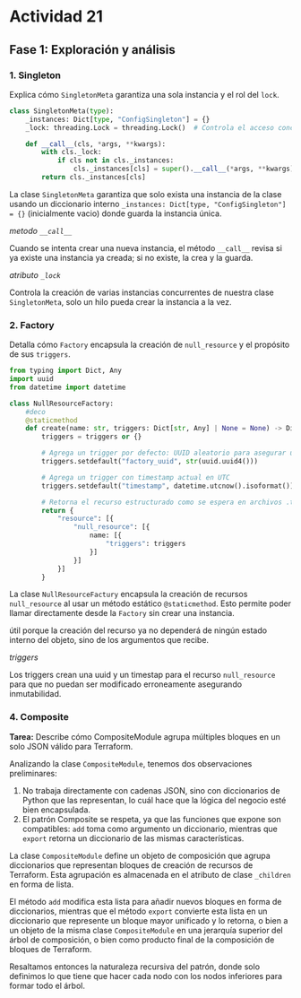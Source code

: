 # Actividad 21

## Fase 1: Exploración y análisis

### 1. Singleton

Explica cómo `SingletonMeta` garantiza una sola instancia y el rol del `lock`.

```python
class SingletonMeta(type):
    _instances: Dict[type, "ConfigSingleton"] = {}
    _lock: threading.Lock = threading.Lock()  # Controla el acceso concurrente

    def __call__(cls, *args, **kwargs):
        with cls._lock:
            if cls not in cls._instances:
                cls._instances[cls] = super().__call__(*args, **kwargs)
        return cls._instances[cls]
```

La clase `SingletonMeta` garantiza que solo exista una instancia de la clase usando un diccionario interno `_instances: Dict[type, "ConfigSingleton"] = {}` (inicialmente vacio) donde guarda la instancia única.

*metodo `__call__`*

Cuando se intenta crear una nueva instancia, el método `__call__` revisa si ya existe una instancia ya creada; si no existe, la crea y la guarda.

*atributo `_lock`*

Controla la creación de varias instancias concurrentes de nuestra clase `SingletonMeta`, solo un hilo pueda crear la instancia a la vez.

### 2. Factory

Detalla cómo `Factory` encapsula la creación de `null_resource` y el propósito de sus `triggers`.

```python
from typing import Dict, Any
import uuid
from datetime import datetime

class NullResourceFactory:
    #deco
    @staticmethod
    def create(name: str, triggers: Dict[str, Any] | None = None) -> Dict[str, Any]:
        triggers = triggers or {}

        # Agrega un trigger por defecto: UUID aleatorio para asegurar unicidad
        triggers.setdefault("factory_uuid", str(uuid.uuid4()))

        # Agrega un trigger con timestamp actual en UTC
        triggers.setdefault("timestamp", datetime.utcnow().isoformat())

        # Retorna el recurso estructurado como se espera en archivos .tf.json
        return {
            "resource": [{
                "null_resource": [{
                    name: [{
                        "triggers": triggers
                    }]
                }]
            }]
        }

```

La clase `NullResourceFactury` encapsula la creación de recursos `null_resource` al usar un método estático `@staticmethod`. Esto permite poder llamar directamente desde la `Factory` sin crear una instancia.

útil porque la creación del recurso ya no dependerá de ningún estado interno del objeto, sino de los argumentos que recibe.

*triggers*

Los triggers crean una uuid y un timestap para el recurso `null_resource` para que no puedan ser modificado erroneamente asegurando inmutabilidad.

### 4. Composite

**Tarea:** Describe cómo CompositeModule agrupa múltiples bloques en un solo JSON válido para Terraform.

Analizando la clase ``CompositeModule``, tenemos dos observaciones preliminares:

1. No trabaja directamente con cadenas JSON, sino con diccionarios de Python que las representan, lo cuál hace que la lógica del negocio esté bien encapsulada.
2. El patrón Composite se respeta, ya que las funciones que expone son compatibles: ``add`` toma como argumento un diccionario, mientras que ``export`` retorna un diccionario de las mismas características.

La clase ``CompositeModule`` define un objeto de composición que agrupa diccionarios que representan bloques de creación de recursos de Terraform. Esta agrupación es almacenada en el atributo de clase ``_children`` en forma de lista. 

El método ``add`` modifica esta lista para añadir nuevos bloques en forma de diccionarios, mientras que el método ``export`` convierte esta lista en un diccionario que represente un bloque mayor unificado y lo retorna, o bien a un objeto de la misma clase ``CompositeModule`` en una jerarquía superior del árbol de composición, o bien como producto final de la composición de bloques de Terraform.

Resaltamos entonces la naturaleza recursiva del patrón, donde solo definimos lo que tiene que hacer cada nodo con los nodos inferiores para formar todo el árbol.
